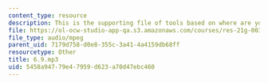 ```yaml
---
content_type: resource
description: This is the supporting file of tools based on where are you from.
file: https://ol-ocw-studio-app-qa.s3.amazonaws.com/courses/res-21g-003-learning-chinese-a-foundation-course-in-mandarin-spring-2011/5458a94779e47959d623a70d47ebc460_6.9.mp3
file_type: audio/mpeg
parent_uid: 7179d758-d0e8-355c-3a41-4a4159db68ff
resourcetype: Other
title: 6.9.mp3
uid: 5458a947-79e4-7959-d623-a70d47ebc460
---
```

